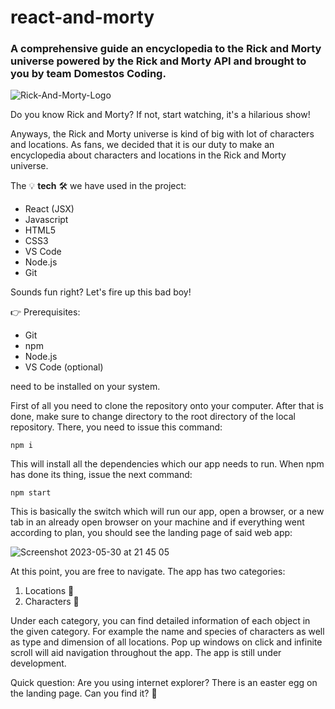 # react-and-morty

### A comprehensive guide an encyclopedia to the Rick and Morty universe powered by the Rick and Morty API and brought to you by team Domestos Coding.

![Rick-And-Morty-Logo](https://github.com/CodecoolGlobal/react-and-morty-react-FZF-Dev/assets/109275872/f86761fa-95c3-466d-8822-68f072e5c513)

Do you know Rick and Morty? If not, start watching, it's a hilarious show!

Anyways, the Rick and Morty universe is kind of big with lot of characters and locations. As fans, we decided that it is our duty to make an encyclopedia about characters and locations in the Rick and Morty universe.

The 💡 **tech** 🛠️ we have used in the project:

* React (JSX)
* Javascript
* HTML5
* CSS3
* VS Code
* Node.js
* Git

Sounds fun right? Let's fire up this bad boy!

👉 Prerequisites:

* Git
* npm
* Node.js
* VS Code (optional)

need to be installed on your system.

First of all you need to clone the repository onto your computer. After that is done, make sure to change directory to the root directory of the local repository. There, you need to issue this command:

```
npm i
```

This will install all the dependencies which our app needs to run. When npm has done its thing, issue the next command:

```
npm start
```

This is basically the switch which will run our app, open a browser, or a new tab in an already open browser on your machine and if everything went according to plan, you should see the landing page of said web app:

![Screenshot 2023-05-30 at 21 45 05](https://github.com/CodecoolGlobal/react-and-morty-react-FZF-Dev/assets/109275872/af9bd9f7-3149-4ed9-9ccc-bdc4f8016bde)

At this point, you are free to navigate. The app has two categories:

1. Locations 📍
2. Characters 🙎

Under each category, you can find detailed information of each object in the given category. For example the name and species of characters as well as type and dimension of all locations. Pop up windows on click and infinite scroll will aid navigation throughout the app. The app is still under development.

Quick question: Are you using internet explorer? There is an easter egg on the landing page. Can you find it? 💬 
